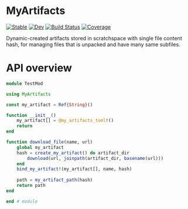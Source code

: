 # MyArtifacts

[![Stable](https://img.shields.io/badge/docs-stable-blue.svg)](https://chengchingwen.github.io/MyArtifacts.jl/stable)
[![Dev](https://img.shields.io/badge/docs-dev-blue.svg)](https://chengchingwen.github.io/MyArtifacts.jl/dev)
[![Build Status](https://github.com/chengchingwen/MyArtifacts.jl/workflows/CI/badge.svg)](https://github.com/chengchingwen/MyArtifacts.jl/actions)
[![Coverage](https://codecov.io/gh/chengchingwen/MyArtifacts.jl/branch/master/graph/badge.svg)](https://codecov.io/gh/chengchingwen/MyArtifacts.jl)

Dynamic-created artifacts stored in scratchspace with single file content hash,
 for managing files that is unpacked and have many same subfiles.

# API overview

```julia
module TestMod

using MyArtifacts

const my_artifact = Ref{String}()

function __init__()
    my_artifact[] = @my_artifacts_toml!()
    return
end

function download_file(name, url)
	global my_artifact
	hash = create_my_artifact() do artifact_dir
		download(url, joinpath(artifact_dir, basename(url)))
	end
	bind_my_artifact!(my_artifact[], name, hash)
	
	path = my_artifact_path(hash)
	return path
end

end # module
```
